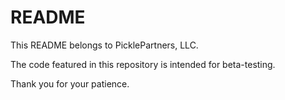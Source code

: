 # README

This README belongs to PicklePartners, LLC.

The code featured in this repository is intended for beta-testing.

Thank you for your patience.

